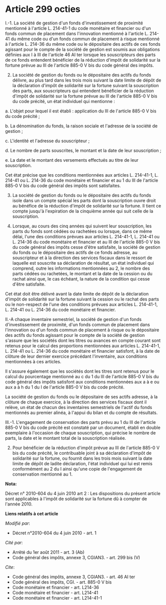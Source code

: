 # Article 299 octies

I.-1. La société de gestion d'un fonds d'investissement de proximité mentionné à l'article L. 214-41-1 du code monétaire et
financier ou d'un fonds commun de placement dans l'innovation mentionné à l'article L. 214-41 du même code ou d'un fonds
commun de placement à risque mentionné à l'article L. 214-36 du même code ou le dépositaire des actifs de ces fonds agissant
pour le compte de la société de gestion est soumis aux obligations définies aux I à III de l'article 46 AI ter lorsque les
souscripteurs des parts de ce fonds entendent bénéficier de la réduction d'impôt de solidarité sur la fortune prévue au III
de l'article 885-0 V bis du code général des impôts.

2. La société de gestion du fonds ou le dépositaire des actifs du fonds délivre, au plus tard dans les trois mois suivant la
date limite de dépôt de la déclaration d'impôt de solidarité sur la fortune suivant la souscription des parts, aux
souscripteurs qui entendent bénéficier de la réduction d'impôt de solidarité sur la fortune prévue au III de l'article 885-0
V bis du code précité, un état individuel qui mentionne : 

a. L'objet pour lequel il est établi : application du III de l'article 885-0 V bis du code précité ; 

b. La dénomination du fonds, la raison sociale et l'adresse de la société de gestion ; 

c. L'identité et l'adresse du souscripteur ; 

d. Le nombre de parts souscrites, le montant et la date de leur souscription ; 

e. La date et le montant des versements effectués au titre de leur souscription. 

Cet état précise que les conditions mentionnées aux articles L. 214-41-1, L. 214-41 ou L. 214-36 du code monétaire et
financier et au 1 du III de l'article 885-0 V bis du code général des impôts sont satisfaites. 

3. La société de gestion du fonds ou le dépositaire des actifs du fonds isole dans un compte spécial les parts dont la
souscription ouvre droit au bénéfice de la réduction d'impôt de solidarité sur la fortune. Il tient ce compte jusqu'à
l'expiration de la cinquième année qui suit celle de la souscription. 

4. Lorsque, au cours des cinq années qui suivent leur souscription, les parts du fonds sont cédées ou rachetées ou lorsque,
dans ce même délai, l'une des conditions prévues aux articles L. 214-41-1, L. 214-41 ou L. 214-36 du code monétaire et
financier et au III de l'article 885-0 V bis du code général des impôts cesse d'être satisfaite, la société de gestion du
fonds ou le dépositaire des actifs de ce fonds adresse, au souscripteur et à la direction des services fiscaux dans le
ressort de laquelle est souscrite sa déclaration de résultat, un état individuel qui comprend, outre les informations
mentionnées au 2, le nombre des parts cédées ou rachetées, le montant et la date de la cession ou du rachat ainsi que, le cas
échéant, la nature de la condition qui cesse d'être satisfaite. 

Cet état doit être délivré avant la date limite de dépôt de la déclaration d'impôt de solidarité sur la fortune suivant la
cession ou le rachat des parts ou le non-respect de l'une des conditions prévues aux articles L. 214-41-1, L. 214-41 ou L.
214-36 du code monétaire et financier. 

II.-A chaque inventaire semestriel, la société de gestion d'un fonds d'investissement de proximité, d'un fonds commun de
placement dans l'innovation ou d'un fonds commun de placement à risque ou le dépositaire des actifs du fonds agissant pour le
compte de la société de gestion s'assure que les sociétés dont les titres ou avances en compte courant sont retenus pour le
calcul des proportions mentionnées aux articles L. 214-41-1, L. 214-41 ou L. 214-36 du code monétaire et financier satisfont,
à la date de clôture de leur dernier exercice précédant l'inventaire, aux conditions mentionnées à ces articles. 

Il s'assure également que les sociétés dont les titres sont retenus pour le calcul du pourcentage mentionné au c du 1 du III
de l'article 885-0 V bis du code général des impôts satisfont aux conditions mentionnées aux a à e ou aux a à h du 1 du I de
l'article 885-0 V bis du code précité. 

La société de gestion du fonds ou le dépositaire de ses actifs adresse, à la clôture de chaque exercice, à la direction des
services fiscaux dont il relève, un état de chacun des inventaires semestriels de l'actif du fonds mentionnés au premier
alinéa, à l'appui du bilan et du compte de résultats. 

III.-1. L'engagement de conservation des parts prévu au 1 du III de l'article 885-0 V bis du code précité est constaté par un
document, établi en double exemplaire à l'occasion de chaque souscription, qui précise le nombre de parts, la date et le
montant total de la souscription réalisée. 

2. Pour bénéficier de la réduction d'impôt prévue au III de l'article 885-0 V bis du code précité, le contribuable joint à sa
déclaration d'impôt de solidarité sur la fortune, ou fournit dans les trois mois suivant la date limite de dépôt de ladite
déclaration, l'état individuel qui lui est remis conformément au 2 du I ainsi qu'une copie de l'engagement de conservation
mentionné au 1.

**Nota:**

Décret n° 2010-604 du 4 juin 2010 art 2 : Les dispositions du présent article sont applicables à l'impôt de solidarité sur la
fortune dû à compter de l'année 2010.

**Liens relatifs à cet article**

_Modifié par_:

  - Décret n°2010-604 du 4 juin 2010 - art. 1

_Cité par_:

  - Arrêté du 1er août 2011 - art. 3 (Ab)
  - Code général des impôts, annexe 3, CGIAN3. - art. 299 bis (V)

_Cite_:

  - Code général des impôts, annexe 3, CGIAN3. - art. 46 AI ter
  - Code général des impôts, CGI. - art. 885-0 V bis
  - Code monétaire et financier - art. L214-36
  - Code monétaire et financier - art. L214-41
  - Code monétaire et financier - art. L214-41-1
